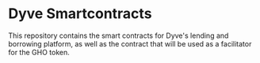 # Dyve Smartcontracts

This repository contains the smart contracts for Dyve's lending and borrowing platform, as well as the contract that will be used as a facilitator for the GHO token.